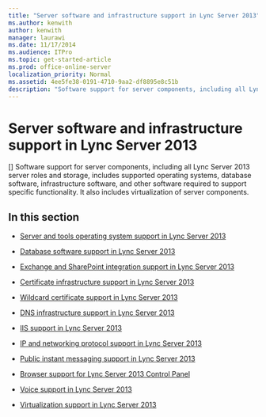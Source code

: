 ```yaml
---
title: "Server software and infrastructure support in Lync Server 2013"
ms.author: kenwith
author: kenwith
manager: laurawi
ms.date: 11/17/2014
ms.audience: ITPro
ms.topic: get-started-article
ms.prod: office-online-server
localization_priority: Normal
ms.assetid: 4ee5fe38-0191-4710-9aa2-df8895e8c51b
description: "Software support for server components, including all Lync Server 2013 server roles and storage, includes supported operating systems, database software, infrastructure software, and other software required to support specific functionality. It also includes virtualization of server components."
---
```


# Server software and infrastructure support in Lync Server 2013
[]
Software support for server components, including all Lync Server 2013 server roles and storage, includes supported operating systems, database software, infrastructure software, and other software required to support specific functionality. It also includes virtualization of server components.
  
## In this section

- [Server and tools operating system support in Lync Server 2013](server-and-tools-operating-system-support.md)
    
- [Database software support in Lync Server 2013](database-software-support.md)
    
- [Exchange and SharePoint integration support in Lync Server 2013](exchange-and-sharepoint-integration-support.md)
    
- [Certificate infrastructure support in Lync Server 2013](certificate-infrastructure-support.md)
    
- [Wildcard certificate support in Lync Server 2013](wildcard-certificate-support.md)
    
- [DNS infrastructure support in Lync Server 2013](domain-name-system-dns-infrastructure-support.md)
    
- [IIS support in Lync Server 2013](internet-information-services-iis-support.md)
    
- [IP and networking protocol support in Lync Server 2013](ip-and-networking-protocol-support.md)
    
- [Public instant messaging support in Lync Server 2013](public-instant-messaging-support.md)
    
- [Browser support for Lync Server 2013 Control Panel](browser-support-for-lync-server-control-panel.md)
    
- [Voice support in Lync Server 2013](voice-support.md)
    
- [Virtualization support in Lync Server 2013](virtualization-support.md)
    

